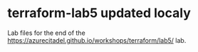# terraform-lab5 updated localy

Lab files for the end of the https://azurecitadel.github.io/workshops/terraform/lab5/ lab.
